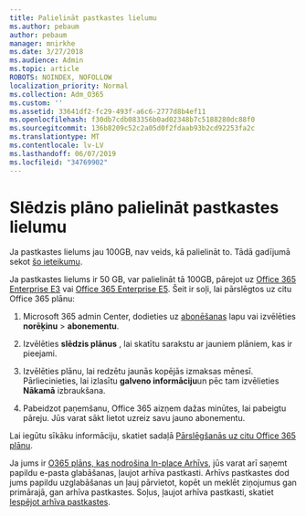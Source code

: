 ```yaml
---
title: Palielināt pastkastes lielumu
ms.author: pebaum
author: pebaum
manager: mnirkhe
ms.date: 3/27/2018
ms.audience: Admin
ms.topic: article
ROBOTS: NOINDEX, NOFOLLOW
localization_priority: Normal
ms.collection: Adm_O365
ms.custom: ''
ms.assetid: 33641df2-fc29-493f-a6c6-2777d8b4ef11
ms.openlocfilehash: f30db7cdb083356b0ad02348b7c5188280dc88f0
ms.sourcegitcommit: 136b8209c52c2a05d0f2fdaab93b2cd92253fa2c
ms.translationtype: MT
ms.contentlocale: lv-LV
ms.lasthandoff: 06/07/2019
ms.locfileid: "34769902"
---
```

# <a name="switch-plans-to-increase-mailbox-size"></a>Slēdzis plāno palielināt pastkastes lielumu

Ja pastkastes lielums jau 100GB, nav veids, kā palielināt to. Tādā gadījumā sekot [šo ieteikumu](https://support.office.com/client/e57572ff-0ba7-4782-ba5d-cdac3142ea71). 
  
Ja pastkastes lielums ir 50 GB, var palielināt tā 100GB, pārejot uz [Office 365 Enterprise E3](https://products.office.com/business/office-365-enterprise-e3-business-software) vai [Office 365 Enterprise E5](https://products.office.com/business/office-365-enterprise-e5-business-software). Šeit ir soļi, lai pārslēgtos uz citu Office 365 plānu:
  
1. Microsoft 365 admin Center, dodieties uz [abonēšanas](https://go.microsoft.com/fwlink/p/?linkid=842054) lapu vai izvēlēties **norēķinu** \> **abonementu**.
    
2. Izvēlēties **slēdzis plānus** , lai skatītu sarakstu ar jauniem plāniem, kas ir pieejami. 
    
3. Izvēlēties plānu, lai redzētu jaunās kopējās izmaksas mēnesī. Pārliecinieties, lai izlasītu **galveno informāciju**un pēc tam izvēlieties **Nākamā** izbraukšana. 
    
4. Pabeidzot paņemšanu, Office 365 aizņem dažas minūtes, lai pabeigtu pāreju. Jūs varat sākt lietot uzreiz savu jauno abonementu.
    
Lai iegūtu sīkāku informāciju, skatiet sadaļā [Pārslēgšanās uz citu Office 365 plānu](https://support.office.com/article/73318661-8f33-478b-bcc7-fb8d69dbb22a).
  
Ja jums ir [O365 plāns, kas nodrošina In-place Arhīvs](https://docs.microsoft.com/office365/servicedescriptions/exchange-online-archiving-service-description/exchange-online-archiving-service-description), jūs varat arī saņemt papildu e-pasta glabāšanas, ļaujot arhīva pastkasti.  Arhīvs pastkastes dod jums papildu uzglabāšanas un ļauj pārvietot, kopēt un meklēt ziņojumus gan primārajā, gan arhīva pastkastes. Soļus, ļaujot arhīva pastkasti, skatiet [Iespējot arhīva pastkastes](https://docs.microsoft.com/office365/securitycompliance/enable-archive-mailboxes).
